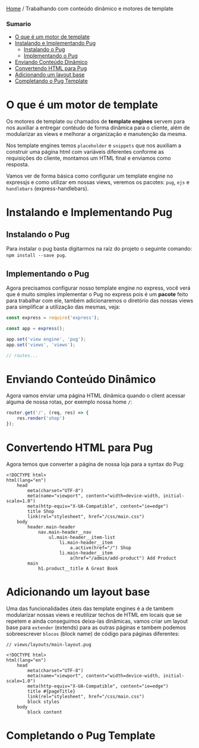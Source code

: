 [Home](../README.md) / Trabalhando com conteúdo dinâmico e motores de template

### Sumario

- [O que é um motor de template](#O-que-%C3%A9-um-motor-de-template)
- [Instalando e Implementando Pug](#Instalando-e-Implementando-Pug)
  - [Instalando o Pug](#Instalando-o-Pug)
  - [Implementando o Pug](#Implementando-o-Pug)
- [Enviando Conteúdo Dinâmico](#Enviando-Conte%C3%BAdo-Din%C3%A2mico)
- [Convertendo HTML para Pug](#Convertendo-HTML-para-Pug)
- [Adicionando um layout base](#Adicionando-um-layout-base)
- [Completando o Pug Template](#Completando-o-Pug-Template)

# O que é um motor de template

Os motores de template ou chamados de **template engines** servem para nos auxiliar
a entregar contéudo de forma dinâmica para o cliente, além de modularizar as views
e melhorar a organização e manutenção da mesma.

Nos template engines temos `placeholder` e `snippets` que nos auxiliam a construir 
uma página html com  variáveis diferentes conforme as requisições do cliente, 
montamos um HTML final e enviamos como resposta.

Vamos ver de forma básica como configurar um template engine no expressjs e como
utilizar em nossas views, veremos os pacotes: `pug`, `ejs` e `handlebars` (express-handlebars).

# Instalando e Implementando Pug

## Instalando o Pug

Para instalar o pug basta digitarmos na raíz do projeto o seguinte comando: `npm install --save pug`.

## Implementando o Pug

Agora precisamos configurar nosso template engine no express, você verá que é muito simples implementar
o Pug no express pois é um **pacote** feito para trabalhar com ele, também adicionaremos o diretório
das nossas views para simplificar a utilização das mesmas, veja:

```javascript
const express = require('express');

const app = express();

app.set('view engine', 'pug');
app.set('views', 'views');

// routes...
```

# Enviando Conteúdo Dinâmico

Agora vamos enviar uma página HTML dinâmica quando o client acessar alguma de nossa rotas,
por exemplo nossa home `/`:

```javascript
router.get('/', (req, res) => {
    res.render('shop')
});
```

# Convertendo HTML para Pug

Agora temos que converter a página de nossa loja para a syntax do Pug:

```pug
<!DOCTYPE html>
html(lang="en")
    head
        meta(charset="UTF-8")
        meta(name="viewport", content="width=device-width, initial-scale=1.0")
        meta(http-equiv="X-UA-Compatible", content="ie=edge")
        title Shop
        link(rel="stylesheet", href="/css/main.css")
    body
        header.main-header
            nav.main-header__nav
                ul.main-header__item-list
                    li.main-header__item
                        a.active(href="/") Shop
                    li.main-header__item
                        a(href="/admin/add-product") Add Product
        main
            h1.product__title A Great Book
```

# Adicionando um layout base

Uma das funcionalidades úteis das template engines é a de tambem modularizar nossas views
e reutilizar techos de HTML em locais que se repetem e ainda conseguimos deixa-las 
dinâmicas, vamos criar um layout base para `extender` (extends) para as outras páginas e 
tambem podemos sobreescrever `blocos` (block name) de código para páginas diferentes:

```pug
// views/layouts/main-layout.pug

<!DOCTYPE html>
html(lang="en")
    head
        meta(charset="UTF-8")
        meta(name="viewport", content="width=device-width, initial-scale=1.0")
        meta(http-equiv="X-UA-Compatible", content="ie=edge")
        title #{pageTitle}
        link(rel="stylesheet", href="/css/main.css")
        block styles
    body
        block content
```

# Completando o Pug Template
